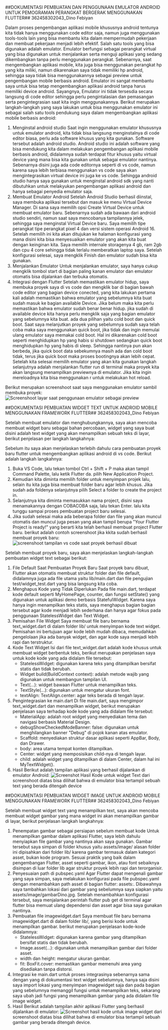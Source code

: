 ##DOKUMENTASI PEMBUATAN DAN PENGGUNAAN EMULATOR ANDROID UNTUK PEMOGRAMAN PERANGKAT BERGERAK MENGGUNAKAN FLUTTER##
362458302043_Dino Febiyan

Dalam proses pengembangan aplikasi mobile khususnya android tentunya kita tidak hanya menggunakan code editor saja, namun juga menggunakan tools-tools lain yang bisa membantu kita dalam mempermudah pekerjaan dan membuat pekerjaan menjadi lebih efektif. Salah satu tools yang bisa digunakan adalah emulator. Emulator berfungsi sebagai perangkat virtual yang bisa digunakan untuk menjalankan serta menguji aplikasi yang sedang dikembangkan tanpa perlu menggunakan perangkat.
Sebenarnya, saat mengembangkan aplikasi mobile, kita juga bisa menggunakan perangkat hp yang kita miliki, namun dikarenakan saya tidak memiliki hp android, sehingga saya tidak bisa menggunakannya sebagai preview untuk pengembangan mobile berbasis android. Emulator ini sangat membantu saya untuk bisa tetap mengembangkan aplikasi android tanpa harus memiliki device android.
Sayangnya, Emulator ini tidak tersesdia secara langsung di code editor sehingga perlu pengintalasian dan pemasangan serta pengintegrasian saat kita ingin menggunakannya. Berikut merupakan langkah-langkah yang saya lakukan untuk bisa menggunakan emulator ini sebagai salah satu tools pendukung saya dalam mengembangkan aplikasi mobile berbasis android:

1. Menginstal android studio
Saat ingin menggunakan emulator khususnya untuk emulator android, kita tidak bisa langsung menginstalnya di code editor biasa, perlu ada software khusus yang kita gunakan. Software tersebut adalah android studio. Android studio ini adalah software yang bisa mendukung kita dalam melakukan pengembangan aplikasi mobile berbasis android, didalamnya sudah terdapat fitur khusus yaitu virtual device yang mana bisa kita gunakan untuk sebagai emulator nantinya. Sebenarnya disini juga ada code editornya seperti di vs code, namun karena saya lebih terbiasa menggunakan vs code saya akan mengintegrasikan virtual device ini juga ke vs code. Sehingga android studio hanya saya gunakan untuk menginstal android sdk yang nanti dibutuhkan untuk melakyukan pengembangan aplikasi android dan hanya sebagai penyedia emulator saja.
2. Membuat Emulator Android 
Setelah Android Studio berhasil diinstal, saya membuka aplikasi tersebut dan masuk ke menu Virtual Device Manager. Di sana saya memilih opsi Create Virtual Device untuk membuat emulator baru. Sebenarnya sudah ada bawaan dari android studio sendiri, namun saat saya mencobanya tampilannya jelek, sehingga saya menginstal Virtual Device baru. Saya memilih tipe perangkat tipe perangkat pixel 4 dan versi sistem operasi Android 16. Setelah memilih ini kita akan ditujukan ke halaman konfigurasi yang mana disini kita bisa menyesuaikan emulator yang akan kita buat dengan keinginan kita. Saya memilih internale storagenya 4 gb, ram 2gb dan cpu 4 core sehingga tidak terlalu memberatkan laptop saya. Setelah konfigurasi selesai, saya mengklik Finish dan emulator sudah bisa kita gunakan.
3. Menjalankan Emulator
Untuk menjalankan emulator, saya hanya cukup mengklik tombol start di bagian paling kanan emulator dan emulator otomatis bisa dijalankan dan terbuka otomatis.
4. Integrasi dengan Flutter
Setelah memastikan emulator hidup, saya membuka proyek saya di vs code dan mengklik bar di bagian bawah code editor yang bagian device conected, yang kita lakukan pertama kali adalah memastikan bahwa emulator yang sebelumnya kita buat sudah masuk ke bagian available Device. Jika belum maka kita perlu memastikan bahwa emulator sudah benar benar hidup. jika sudah di available device kita hanya perlu mengklik saja yang bagian emulator yang sebelumnya kita buat. ada dua pilihan yaitu cold boot dan quick boot. Saat saya melanjutkan proyek yang sebelumnya sudah saya telah coba maka saya menggunakan quick boot, jika tidak dan ingin memulai ulang emulator saya memakai cold boot. Hal ini dikarenakan cold boot seperti menghidupkan hp yang habis si shutdown sedangkan quick boot menghidupkan hp yang habis di sleep. Sehingga nantinya pun akan berbeda, jika quick boot data sebekumnya masih ada dan cold boot tidak, terus jika quick boot maka proses bootingnya akan lebih cepat. Setelah kita selesai memilih emulator yang akan kita gunakan langkah selanjutnya adalah menjalankan flutter run di terminal maka proyek kita akan langsung menampilkan previewnya di emulator. Jika kita ingin mereloadnya kita bisa menggunakan r untuk melakukan hot reload.

Berikut merupakan screenshoot saat saya menggunakan emulator sambil membuka proyek:
![Screenshoot layar saat penggunaan emulator sebagai preview](assets/dokumentasi/dokumentasi_emulator.png)


##DOKUMENTASI PEMBUATAN WIDGET TEXT UNTUK ANDROID MOBILE MENGGUNAKAN FRAMEWORK FLUTTER##
362458302043_Dino Febiyan

Setelah membuat emulator dan menghubungkannya, saya akan mencoba membuat widget baru sebagai bahan percobaan, widget yang saya buat disini adalah text widget yang akan menampilkan sebuah teks di layar, berikut penjelasan per langkah langkahnya:

Sebelum itu saya akan menjelaskan terlebih dahulu cara pembuatan proyek baru flutter untuk mengembangkan aplikasi android di vs code. Berikut adalah langkah langkahnya:
1. Buka VS Code, lalu tekan tombol Ctrl + Shift + P maka akan tampil Command Palette, lalu ketik Flutter da. pilih New Application Project.
2. Kemudian kita diminta memilih folder untuk menyimpan projek lalu, selain itu kita juga bisa membuat folder baru agar lebih khusus. Jika sudah ada foldenya selanjutnya pilih Select a folder to create the project in.
3. Selanjutnya kita diminta memasukkan nama project, disini saya menamakannya dengan COBACOBA saja, lalu tekan Enter. lalu kita tunggu sampai proses pembuatan project baru selesai.
4. Jika sudah selesai maka ada beberapa folder dan file yang akan muncul otomatis dan muncul juga pesan yang akan tampil berupa "Your Flutter Project is ready!" yang berarti kita telah berhasil membuat project Flutter baru.
berikut adalah contoh screenshoot jika kkita sudah berhasil membuat proyek baru:
![screenshoot tampilan vs code saat proyek berhasil dibuat](assets/dokumentasi/dokumentasi_pembuatanproyek.png)

Setelah membuat proyek baru, saya akan menjelaskan langkah-langkah pembuatan widget text sebagai berikut:
1. File Default Saat Pembuatan Proyek Baru
Saat proyek baru dibuat, Flutter akan otomatis membuat struktur folder dan file default, didalamnya juga ada file utama yaitu lib/main.dart dan file pengujian test/widget_test.dart yang bisa langsung kita coba.
2. Menghapus Kode yang Tidak Diperlukan
Pada file main.dart, terdapat kode default seperti MyHomePage, counter, dan fungsi setState() yang digunakan untuk aplikasi demo berbasis StatefulWidget. Karena saya hanya ingin menampilkan teks statis, saya menghapus bagian bagian tersebut agar kode menjadi lebih sederhana dan hanya agar fokus pada penggunaan StatelessWidget dan Text Widget.
3. Pemisahan File Widget
Saya membuat file baru bernama text_widget.dart di dalam folder lib/ untuk menyimpan kode text widget. Pemisahan ini bertujuan agar kode lebih mudah dibaca, memudahkan pengelolaan jika ada banyak widget, dan agar kode saya menjadi lebih rapi dan terstruktur.
4. Kode Text Widget
Isi dari file text_widget.dart adalah kode khusus untuk membuat widget berbentuk teks, berikut merupakan penjelasan saya untuk kode kode yang ada didalam file tersebut:
    -  StatelessWidget: digunakan karena teks yang ditampilkan bersifat statis dan tidak berubah.
    - Widget build(BuildContext context): adalah metode wajib yang digunakan untuk membangun tampilan UI.
    - Text(...): widget bawaan Flutter untuk menampilkan teks.
    - TextStyle(...): digunakan untuk mengatur ukuran font.
    - textAlign: TextAlign.center: agar teks berada di tengah layar.
5. Pengintegrasian ke main.dart
Di file main.dart, saya mengimpor text_widget.dart dan menampilkan widget, berikut merupakan penjelasan saya terhadap kode kode yang ada didalam file tersebut:
    - MaterialApp: adalah root widget yang menyediakan tema dan navigasi berbasis Material Design.
    - debugShowCheckedModeBanner: false: digunakan untuk menghilangkan banner "Debug" di pojok kanan atas emulator.
    - Scaffold: menyediakan struktur dasar aplikasi seperti AppBar, Body, dan Drawer.
    - body: area utama tempat konten ditampilkan.
    - Center: widget yang memposisikan child-nya di tengah layar.
    - child: adalah widget yang ditampilkan di dalam Center, dalam hal ini MyTextWidget().
6. Hasil
Berikut adalah tampilan aplikasi yang berhasil dijalankan di emulator Android:
![Screenshot Hasil Kode untuk widget Text](assets/dokumentasi/dokumentasi_textwidget.png)
dari screenshoot diatas bisa dilihat bahwa di emulator bisa tertampil sebuah text yang berada ditengah device


##DOKUMENTASI PEMBUATAN WIDGET IMAGE UNTUK ANDROID MOBILE MENGGUNAKAN FRAMEWORK FLUTTER##
362458302043_Dino Febiyan

Setelah membuat widget text yang menampilkan text, saya akan mencoba membuat widget gambar yang mana widget ini akan menampilkan gambar di layar, berikut penjelasan langkah langkahnya:

1. Penempatan gambar sebagai persiapan sebelum membuat kode
Untuk menampilkan gambar dalam aplikasi Flutter, saya lebih dahulu menyiapkan file gambar yang nantinya akan saya gunakan. Gambar tersebut saya simpan di folder khusus yaitu assets/image/ alasan folder ini dipisahkan dari folder lib/ karena gambar termasuk dalam kategori asset, bukan kode program. Sesuai praktik yang baik dalam pengembangan Flutter, asset seperti gambar, ikon, atau font sebaiknya disimpan di luar folder lib agar struktur proyek lebih rapi dan terorganisir.
2. Penyesuaian path di pubspec.yaml
Agar Flutter dapat mengenali gambar yang saya simpan, saya melakukan konfigurasi pada file pubspec.yaml dengan menambahkan path asset di bagian flutter: assets:. Dibawahnya saya tambahkan lokasi dari gambar yang sebelumnya saya siapkan yaitu assets/image/gambarDino.jpg. Setelah menambahkan konfigurasi tersebut, saya menjalankan perintah flutter pub get di terminal agar flutter bisa memuat ulang dependensi dan asset agar bisa saya gunakan nantinya.
3. Pembuatan file imagewidget.dart
Saya membuat file baru bernama imagewidget.dart di dalam folder lib/, yang berisi kode untuk menampilkan gambar. berikut merupakan penjelasan kode-kode didalamnya:
    - StatelessWidget: digunakan karena gambar yang ditampilkan bersifat statis dan tidak berubah.
    - Image.asset(...): digunakan untuk menampilkan gambar dari folder asset.
    - width dan height: mengatur ukuran gambar.
    - fit: BoxFit.cover: memastikan gambar memenuhi area yang disediakan tanpa distorsi.
4. Integrasi ke main.dart
untuk proses integrasinya sebenarnya sama dengan yang di dokumentasi text widget sebelumnya, hanya saja disini saya import lokasi yang menyimpan imagewidget saja dan pada bagian yang sebelumnya memanggil fungsi untuk menampilkan teks, sekarang saya ubah jadi fungsi yang menampilkan gambar yang ada didalam file image widget.
5. Hasil
Berikut adalah tampilan akhir aplikasi Flutter yang berhasil dijalankan di emulator:
![Screenshot hasil kode untuk image widget](assets/dokumentasi/dokumentasi_imagewidget.png)
dari screenshoot diatas bisa dilihat bahwa di emulator bisa tertampil sebuah gambar yang berada ditengah device.